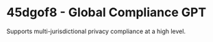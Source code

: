 # 45dgof8 - Global Compliance GPT

Supports multi-jurisdictional privacy compliance at a high level.